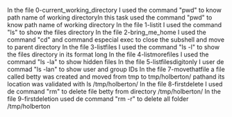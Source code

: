 In the file 0-current_working_directory I used the command "pwd" to know path name of working directoryIn this task  used the command "pwd" to know path name of working directory
In the file 1-listit I used the command "ls" to  show the files directory
In the file 2-bring_me_home I used the command "cd" and command especial exec  to close the subshell and move to parent directory
In the file 3-listfiles I used the command "ls -l" to  show the files directory in its format long
In the file 4-listmorefiles I used the command "ls -la" to show hidden files
In the file 5-listfilesdigitonly I user de commad "ls -lan" to show user and group IDs
In the file 7-movethatfile a file called betty was created and moved from tmp  to  tmp/holberton/ pathand its location was validated with ls /tmp/holberton/
In the file 8-firstdelete I used de command "rm" to delete file betty from directory /tmp/holberton/
In the file 9-firstdeletion used de command "rm -r" to delete all folder /tmp/holberton